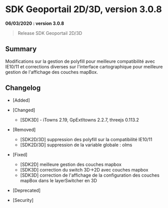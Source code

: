 # SDK Geoportail 2D/3D, version 3.0.8

**06/03/2020 : version 3.0.8**
> Release SDK Geoportail 2D/3D

## Summary

Modifications sur la gestion de polyfill pour meilleure compatibilité avec IE10/11 et corrections diverses sur l'interface cartographique pour meilleure gestion de l'affichage des couches mapBox.

## Changelog

* [Added]


* [Changed]

    - [SDK3D] - iTowns 2.19, GpExtItowns 2.2.7, threejs 0.113.2

* [Removed]

    - [SDK2D/3D] suppression des polyfill sur la compatibilité IE10/11
    - [SDK2D/3D] suppression de la variable globale : olms

* [Fixed]

    - [SDK2D] meilleure gestion des couches mapbox
    - [SDK3D] correction du switch 3D->2D avec couches mapbox
    - [SDK3D] correction de l'affichage de la configuration des couches mapBox dans le layerSwitcher en 3D

* [Deprecated]

* [Security]
